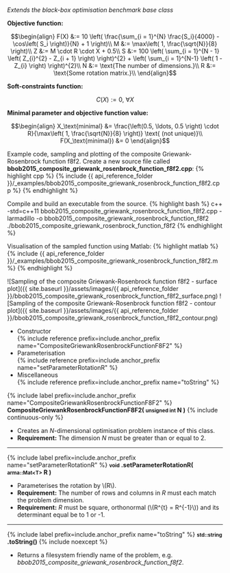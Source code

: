 *Extends the black-box optimisation benchmark base class*

**Objective function:**

$$\begin{align}
F(X) &:= 10 \left( \frac{\sum_{i = 1}^{N} \frac{S_i}{4000} - \cos\left( S_i \right)}{N} + 1 \right)\\
M &:= \max\left( 1, \frac{\sqrt{N}}{8} \right)\\
Z &:= M \cdot R \cdot X + 0.5\\
S &:= 100 \left( \sum_{i = 1}^{N - 1} \left( Z_{i}^{2} - Z_{i + 1} \right) \right)^{2} + \left( \sum_{i = 1}^{N-1} \left( 1 - Z_{i} \right) \right)^{2}\\
N &:= \text{The number of dimensions.}\\
R &:= \text{Some rotation matrix.}\\
\end{align}$$

**Soft-constraints function:**

$$C(X) := 0, \ \forall X$$

**Minimal parameter and objective function value:**

$$\begin{align}
X_\text{minimal} &= \frac{\left(0.5, \ldots, 0.5 \right) \cdot R}{\max\left( 1, \frac{\sqrt{N}}{8} \right)} \text{ (not unique)}\\
F(X_\text{minimal}) &= 0
\end{align}$$

Example code, sampling and plotting of the composite Griewank-Rosenbrock function f8f2.
Create a new source file called **bbob2015_composite_griewank_rosenbrock_function_f8f2.cpp**:
{% highlight cpp %}
{% include {{ api_reference_folder }}/_examples/bbob2015_composite_griewank_rosenbrock_function_f8f2.cpp %}
{% endhighlight %}

Compile and build an executable from the source.
{% highlight bash %}
c++ -std=c++11 bbob2015_composite_griewank_rosenbrock_function_f8f2.cpp -larmadillo -o bbob2015_composite_griewank_rosenbrock_function_f8f2
./bbob2015_composite_griewank_rosenbrock_function_f8f2
{% endhighlight %}

Visualisation of the sampled function using Matlab:
{% highlight matlab %}
{% include {{ api_reference_folder }}/_examples/bbob2015_composite_griewank_rosenbrock_function_f8f2.m %}
{% endhighlight %}

![Sampling of the composite Griewank-Rosenbrock function f8f2 - surface plot]({{ site.baseurl }}/assets/images/{{ api_reference_folder }}/bbob2015_composite_griewank_rosenbrock_function_f8f2_surface.png)
![Sampling of the composite Griewank-Rosenbrock function f8f2 - contour plot]({{ site.baseurl }}/assets/images/{{ api_reference_folder }}/bbob2015_composite_griewank_rosenbrock_function_f8f2_contour.png)

- Constructor<br>
  {% include reference prefix=include.anchor_prefix name="CompositeGriewankRosenbrockFunctionF8F2" %}
- Parameterisation<br>
  {% include reference prefix=include.anchor_prefix name="setParameterRotationR" %}
- Miscellaneous<br>
  {% include reference prefix=include.anchor_prefix name="toString" %}

{% include label prefix=include.anchor_prefix name="CompositeGriewankRosenbrockFunctionF8F2" %}
**CompositeGriewankRosenbrockFunctionF8F2( <small>unsigned int</small> N )** {% include continuous-only %}

- Creates an *N*-dimensional optimisation problem instance of this class.
- **Requirement:** The dimension *N* must be greater than or equal to 2.

---
{% include label prefix=include.anchor_prefix name="setParameterRotationR" %}
**<small>void</small> .setParameterRotationR( <small>arma::Mat&lt;T&gt;</small> R )**

- Parameterises the rotation by \\(R\\).
- **Requirement:** The number of rows and columns in *R* must each match the problem dimension.
- **Requirement:** *R* must be square, orthonormal (\\(R^{t} = R^{-1}\\)) and its determinant equal be to 1 or -1.

---
{% include label prefix=include.anchor_prefix name="toString" %}
**<small>std::string</small> .toString()** {% include noexcept %}

- Returns a filesystem friendly name of the problem, e.g. *bbob2015_composite_griewank_rosenbrock_function_f8f2*.